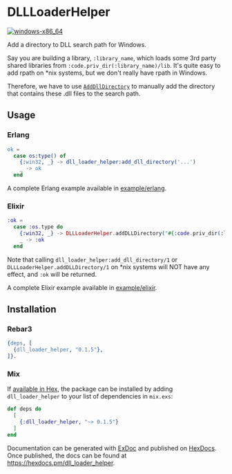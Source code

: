 # DLLLoaderHelper

[![windows-x86_64](https://github.com/cocoa-xu/dll_loader_helper/actions/workflows/windows-x86_64.yml/badge.svg)](https://github.com/cocoa-xu/dll_loader_helper/actions/workflows/windows-x86_64.yml)

Add a directory to DLL search path for Windows. 

Say you are building a library, `:library_name`, which loads some 3rd party shared libraries from
`:code.priv_dir(:library_name)/lib`. It's quite easy to add rpath on *nix systems, but we don't really have
rpath in Windows. 

Therefore, we have to use [`AddDllDirectory`](https://docs.microsoft.com/en-us/windows/win32/api/libloaderapi/nf-libloaderapi-adddlldirectory) to manually add the directory that contains these
.dll files to the search path.

## Usage

### Erlang
```erlang
ok = 
  case os:type() of
    {:win32, _} -> dll_loader_helper:add_dll_directory('...')
    _ -> ok
  end
```

A complete Erlang example available in [example/erlang](example/erlang).

### Elixir
```elixir
:ok = 
  case :os.type do
    {:win32, _} -> DLLLoaderHelper.addDLLDirectory("#{:code.priv_dir(:library_name)}/lib")
    _ -> :ok
  end
```

Note that calling `dll_loader_helper:add_dll_directory/1` or `DLLLoaderHelper.addDLLDirectory/1` on *nix systems will NOT have any effect, and `:ok` will be returned.

A complete Elixir example available in [example/elixir](example/elixir).

## Installation

### Rebar3

```erlang
{deps, [
  {dll_loader_helper, "0.1.5"},
]}.
```

### Mix

If [available in Hex](https://hex.pm/docs/publish), the package can be installed
by adding `dll_loader_helper` to your list of dependencies in `mix.exs`:

```elixir
def deps do
  [
    {:dll_loader_helper, "~> 0.1.5"}
  ]
end
```

Documentation can be generated with [ExDoc](https://github.com/elixir-lang/ex_doc)
and published on [HexDocs](https://hexdocs.pm). Once published, the docs can
be found at <https://hexdocs.pm/dll_loader_helper>.

